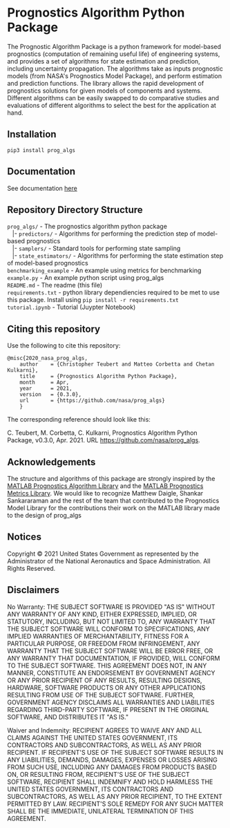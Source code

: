 # Prognostics Algorithm Python Package

The Prognostic Algorithm Package is a python framework for model-based prognostics (computation of remaining useful life) of engineering systems, and provides a set of algorithms for state estimation and prediction, including uncertainty propagation. The algorithms take as inputs prognostic models (from NASA's Prognostics Model Package), and perform estimation and prediction functions. The library allows the rapid development of prognostics solutions for given models of components and systems. Different algorithms can be easily swapped to do comparative studies and evaluations of different algorithms to select the best for the application at hand.

## Installation
`pip3 install prog_algs`

## Documentation
See documentation [here](https://nasa.github.io/prog_algs/)

## Repository Directory Structure 

`prog_algs/` - The prognostics algorithm python package<br />
&nbsp;&nbsp; |- `predictors/` - Algorithms for performing the prediction step of model-based prognostics<br />
&nbsp;&nbsp; |- `samplers/` - Standard tools for performing state sampling<br />
&nbsp;&nbsp; |- `state_estimators/` - Algorithms for performing the state estimation step of model-based prognostics<br />
`benchmarking_example` - An example using metrics for benchmarking<br />
`example.py` - An example python script using prog_algs<br />
`README.md` - The readme (this file)<br />
`requirements.txt` - python library dependiencies required to be met to use this package. Install using `pip install -r requirements.txt`<br />
`tutorial.ipynb` - Tutorial (Juypter Notebook)

## Citing this repository
Use the following to cite this repository:

```
@misc{2020_nasa_prog_algs,
    author    = {Christopher Teubert and Matteo Corbetta and Chetan Kulkarni},
    title     = {Prognostics Algorithm Python Package},
    month     = Apr,
    year      = 2021,
    version   = {0.3.0},
    url       = {https://github.com/nasa/prog_algs}
    }
```

The corresponding reference should look like this:

C. Teubert, M. Corbetta, C. Kulkarni, Prognostics Algorithm Python Package, v0.3.0, Apr. 2021. URL https://github.com/nasa/prog_algs.

## Acknowledgements
The structure and algorithms of this package are strongly inspired by the [MATLAB Prognostics Algorithm Library](https://github.com/nasa/PrognosticsAlgorithmLibrary) and the [MATLAB Prognostics Metrics Library](https://github.com/nasa/PrognosticsMetricsLibrary). We would like to recognize Matthew Daigle, Shankar Sankararaman and the rest of the team that contributed to the Prognostics Model Library for the contributions their work on the MATLAB library made to the design of prog_algs

## Notices

Copyright © 2021 United States Government as represented by the Administrator of the National Aeronautics and Space Administration.  All Rights Reserved.

## Disclaimers

No Warranty: THE SUBJECT SOFTWARE IS PROVIDED "AS IS" WITHOUT ANY WARRANTY OF ANY KIND, EITHER EXPRESSED, IMPLIED, OR STATUTORY, INCLUDING, BUT NOT LIMITED TO, ANY WARRANTY THAT THE SUBJECT SOFTWARE WILL CONFORM TO SPECIFICATIONS, ANY IMPLIED WARRANTIES OF MERCHANTABILITY, FITNESS FOR A PARTICULAR PURPOSE, OR FREEDOM FROM INFRINGEMENT, ANY WARRANTY THAT THE SUBJECT SOFTWARE WILL BE ERROR FREE, OR ANY WARRANTY THAT DOCUMENTATION, IF PROVIDED, WILL CONFORM TO THE SUBJECT SOFTWARE. THIS AGREEMENT DOES NOT, IN ANY MANNER, CONSTITUTE AN ENDORSEMENT BY GOVERNMENT AGENCY OR ANY PRIOR RECIPIENT OF ANY RESULTS, RESULTING DESIGNS, HARDWARE, SOFTWARE PRODUCTS OR ANY OTHER APPLICATIONS RESULTING FROM USE OF THE SUBJECT SOFTWARE.  FURTHER, GOVERNMENT AGENCY DISCLAIMS ALL WARRANTIES AND LIABILITIES REGARDING THIRD-PARTY SOFTWARE, IF PRESENT IN THE ORIGINAL SOFTWARE, AND DISTRIBUTES IT "AS IS."

Waiver and Indemnity:  RECIPIENT AGREES TO WAIVE ANY AND ALL CLAIMS AGAINST THE UNITED STATES GOVERNMENT, ITS CONTRACTORS AND SUBCONTRACTORS, AS WELL AS ANY PRIOR RECIPIENT.  IF RECIPIENT'S USE OF THE SUBJECT SOFTWARE RESULTS IN ANY LIABILITIES, DEMANDS, DAMAGES, EXPENSES OR LOSSES ARISING FROM SUCH USE, INCLUDING ANY DAMAGES FROM PRODUCTS BASED ON, OR RESULTING FROM, RECIPIENT'S USE OF THE SUBJECT SOFTWARE, RECIPIENT SHALL INDEMNIFY AND HOLD HARMLESS THE UNITED STATES GOVERNMENT, ITS CONTRACTORS AND SUBCONTRACTORS, AS WELL AS ANY PRIOR RECIPIENT, TO THE EXTENT PERMITTED BY LAW.  RECIPIENT'S SOLE REMEDY FOR ANY SUCH MATTER SHALL BE THE IMMEDIATE, UNILATERAL TERMINATION OF THIS AGREEMENT.
